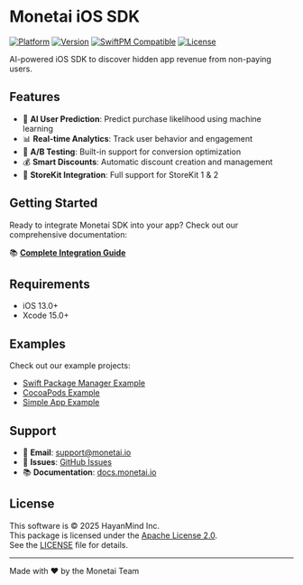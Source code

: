 # Monetai iOS SDK

[![Platform](https://img.shields.io/cocoapods/p/MonetaiSDK.svg?style=flat)](https://cocoapods.org/pods/MonetaiSDK)
[![Version](https://img.shields.io/cocoapods/v/MonetaiSDK.svg?style=flat)](https://cocoapods.org/pods/MonetaiSDK)
[![SwiftPM Compatible](https://img.shields.io/badge/SwiftPM-Compatible-brightgreen.svg)](https://swift.org/package-manager/)
[![License](https://img.shields.io/cocoapods/l/MonetaiSDK.svg?style=flat)](https://cocoapods.org/pods/MonetaiSDK)

AI-powered iOS SDK to discover hidden app revenue from non-paying users.

## Features

- 🤖 **AI User Prediction**: Predict purchase likelihood using machine learning
- 📊 **Real-time Analytics**: Track user behavior and engagement
- 🎯 **A/B Testing**: Built-in support for conversion optimization
- 💰 **Smart Discounts**: Automatic discount creation and management
- 🛒 **StoreKit Integration**: Full support for StoreKit 1 & 2

## Getting Started

Ready to integrate Monetai SDK into your app? Check out our comprehensive documentation:

📚 **[Complete Integration Guide](https://docs.monetai.io)**

## Requirements

- iOS 13.0+
- Xcode 15.0+

## Examples

Check out our example projects:

- [Swift Package Manager Example](Examples/SwiftPackageManagerExample/)
- [CocoaPods Example](Examples/CocoaPodsExample/)
- [Simple App Example](Examples/SimpleApp/)

## Support

- 📧 **Email**: support@monetai.io
- 🐛 **Issues**: [GitHub Issues](https://github.com/hayanmind/monetai-ios/issues)
- 📚 **Documentation**: [docs.monetai.io](https://docs.monetai.io)

## License

This software is © 2025 HayanMind Inc.  
This package is licensed under the [Apache License 2.0](https://www.apache.org/licenses/LICENSE-2.0).  
See the [LICENSE](./LICENSE) file for details.

---

Made with ❤️ by the Monetai Team

